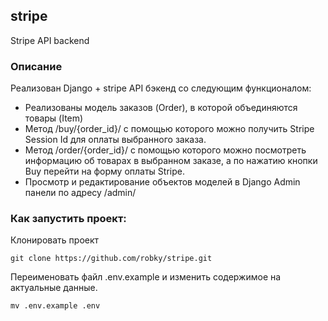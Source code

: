 ## stripe
Stripe API backend

### Описание
Реализован Django + stripe API бэкенд со следующим функционалом:
- Реализованы модель заказов (Order), в которой объединяются товары (Item)
- Метод /buy/{order_id}/ с помощью которого можно получить Stripe Session Id для оплаты выбранного заказа.
- Метод /order/{order_id}/ с помощью которого можно посмотреть информацию об товарах в выбранном заказе,
  а по нажатию кнопки Buy перейти на форму оплаты Stripe.
- Просмотр и редактирование объектов моделей в Django Admin панели по адресу /admin/

### Как запустить проект:

Клонировать проект
```
git clone https://github.com/robky/stripe.git
```

Переименовать файл .env.example и изменить содержимое на актуальные данные.
```
mv .env.example .env
```
